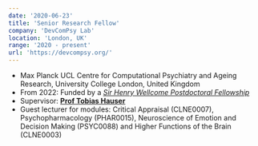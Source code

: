 ```yaml
---
date: '2020-06-23'
title: 'Senior Research Fellow'
company: 'DevComPsy Lab'
location: 'London, UK'
range: '2020 - present'
url: 'https://devcompsy.org/'
---
```


- Max Planck UCL Centre for Computational Psychiatry and Ageing Research, University College London, United Kingdom
- From 2022: Funded by a _[Sir Henry Wellcome Postdoctoral Fellowship](https://wellcome.org/grant-funding/schemes/sir-henry-wellcome-postdoctoral-fellowships/)_
- Supervisor: **[Prof Tobias Hauser](https://devcompsy.org/)**
- Guest lecturer for modules: Critical Appraisal (CLNE0007), Psychopharmacology (PHAR0015), Neuroscience of Emotion and Decision Making (PSYC0088) and Higher Functions of the Brain (CLNE0003)
